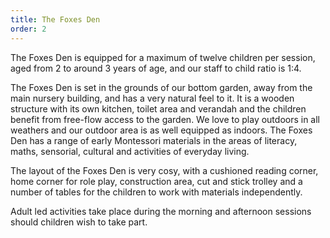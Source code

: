 ```yaml
---
title: The Foxes Den
order: 2
---
```


The Foxes Den is equipped for a maximum of twelve children per session, aged from 2 to around 3 years of age, and our staff to child ratio is 1:4.

The Foxes Den is set in the grounds of our bottom garden, away from the main nursery building, and has a very natural feel to it. It is a wooden structure with its own kitchen, toilet area and verandah and the children benefit from free-flow access to the garden. We love to play outdoors in all weathers and our outdoor area is as well equipped as indoors. The Foxes Den has a range of early Montessori materials in the areas of literacy, maths, sensorial, cultural and activities of everyday living.

The layout of the Foxes Den is very cosy, with a cushioned reading corner, home corner for role play, construction area, cut and stick trolley and a number of tables for the children to work with materials independently.

Adult led activities take place during the morning and afternoon sessions should children wish to take part.

